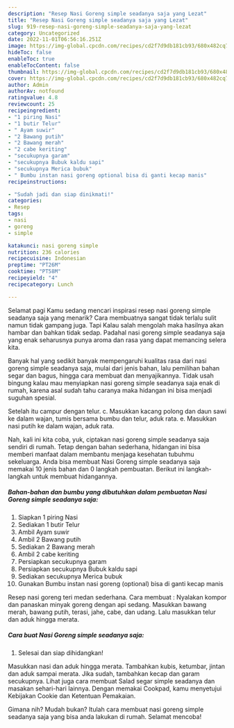 ```yaml
---
description: "Resep Nasi Goreng simple seadanya saja yang Lezat"
title: "Resep Nasi Goreng simple seadanya saja yang Lezat"
slug: 919-resep-nasi-goreng-simple-seadanya-saja-yang-lezat
category: Uncategorized
date: 2022-11-01T06:56:16.251Z
image: https://img-global.cpcdn.com/recipes/cd2f7d9db181cb93/680x482cq70/nasi-goreng-simple-seadanya-saja-foto-resep-utama.jpg
hideToc: false
enableToc: true
enableTocContent: false
thumbnail: https://img-global.cpcdn.com/recipes/cd2f7d9db181cb93/680x482cq70/nasi-goreng-simple-seadanya-saja-foto-resep-utama.jpg
cover: https://img-global.cpcdn.com/recipes/cd2f7d9db181cb93/680x482cq70/nasi-goreng-simple-seadanya-saja-foto-resep-utama.jpg
author: Admin
authorAv: notfound
ratingvalue: 4.8
reviewcount: 25
recipeingredient:
- "1 piring Nasi"
- "1 butir Telur"
- " Ayam suwir"
- "2 Bawang putih"
- "2 Bawang merah"
- "2 cabe keriting"
- "secukupnya garam"
- "secukupnya Bubuk kaldu sapi"
- "secukupnya Merica bubuk"
- " Bumbu instan nasi goreng optional bisa di ganti kecap manis"
recipeinstructions:

- "Sudah jadi dan siap dinikmati!"
categories:
- Resep
tags:
- nasi
- goreng
- simple

katakunci: nasi goreng simple 
nutrition: 236 calories
recipecuisine: Indonesian
preptime: "PT26M"
cooktime: "PT58M"
recipeyield: "4"
recipecategory: Lunch

---
```



Selamat pagi Kamu sedang mencari inspirasi resep nasi goreng simple seadanya saja yang menarik? Cara membuatnya sangat tidak terlalu sulit namun tidak gampang juga. Tapi Kalau salah mengolah maka hasilnya akan hambar dan bahkan tidak sedap. Padahal nasi goreng simple seadanya saja yang enak seharusnya punya aroma dan rasa yang dapat memancing selera kita.


Banyak hal yang sedikit banyak mempengaruhi kualitas rasa dari nasi goreng simple seadanya saja, mulai dari jenis bahan, lalu pemilihan bahan segar dan bagus, hingga cara membuat dan menyajikannya. Tidak usah bingung kalau mau menyiapkan nasi goreng simple seadanya saja enak di rumah, karena asal sudah tahu caranya maka hidangan ini bisa menjadi suguhan spesial.

Setelah itu campur dengan telur. c. Masukkan kacang polong dan daun sawi ke dalam wajan, tumis bersama bumbu dan telur, aduk rata. e. Masukkan nasi putih ke dalam wajan, aduk rata.


Nah, kali ini kita coba, yuk, ciptakan nasi goreng simple seadanya saja sendiri di rumah. Tetap dengan bahan sederhana, hidangan ini bisa memberi manfaat dalam membantu menjaga kesehatan tubuhmu sekeluarga. Anda bisa membuat Nasi Goreng simple seadanya saja memakai 10 jenis bahan dan 0 langkah pembuatan. Berikut ini langkah-langkah untuk membuat hidangannya.

<!--inarticleads1-->

##### Bahan-bahan dan bumbu yang dibutuhkan dalam pembuatan Nasi Goreng simple seadanya saja:

1. Siapkan 1 piring Nasi
1. Sediakan 1 butir Telur
1. Ambil  Ayam suwir
1. Ambil 2 Bawang putih
1. Sediakan 2 Bawang merah
1. Ambil 2 cabe keriting
1. Persiapkan secukupnya garam
1. Persiapkan secukupnya Bubuk kaldu sapi
1. Sediakan secukupnya Merica bubuk
1. Gunakan  Bumbu instan nasi goreng (optional) bisa di ganti kecap manis


Resep nasi goreng teri medan sederhana. Cara membuat : Nyalakan kompor dan panaskan minyak goreng dengan api sedang. Masukkan bawang merah, bawang putih, terasi, jahe, cabe, dan udang. Lalu masukkan telur dan aduk hingga merata. 

<!--inarticleads2-->

##### Cara buat Nasi Goreng simple seadanya saja:


1. Selesai dan siap dihidangkan!

Masukkan nasi dan aduk hingga merata. Tambahkan kubis, ketumbar, jintan dan aduk sampai merata. Jika sudah, tambahkan kecap dan garam secukupnya. Lihat juga cara membuat Salad segar simple seadanya dan masakan sehari-hari lainnya. Dengan memakai Cookpad, kamu menyetujui Kebijakan Cookie dan Ketentuan Pemakaian. 

Gimana nih? Mudah bukan? Itulah cara membuat nasi goreng simple seadanya saja yang bisa anda lakukan di rumah. Selamat mencoba!
